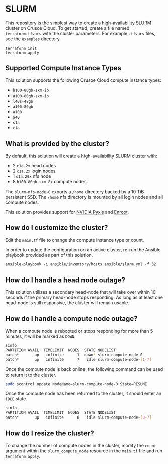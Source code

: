 # SLURM
This repository is the simplest way to create a high-availability SLURM cluster on Crusoe Cloud. To get started, create a file named `terraform.tfvars` with the cluster parameters. For example `.tfvars` files, see the `examples` directory.
```
terraform init
terraform apply
```

## Supported Compute Instance Types
This solution supports the following Crusoe Cloud compute instance types:
* `h100-80gb-sxm-ib`
* `a100-80gb-sxm-ib`
* `l40s-48gb`
* `a100-80gb`
* `a100`
* `a40`
* `s1a`
* `c1a`

## What is provided by the cluster?
By default, this solution will create a high-availability SLURM cluster with:
* 2 `c1a.2x` head nodes
* 2 `c1a.2x` login nodes
* 1 `s1a.20x` nfs node
* 8 `h100-80gb-sxm.8x` compute nodes.

The `slurm-nfs-node-0` exports a `/home` directory backed by a 10 TiB persistent SSD. The `/home` nfs directory is mounted by all login nodes and all compute nodes.

This solution provides support for [NVIDIA Pyxis](https://github.com/NVIDIA/pyxis) and [Enroot](https://github.com/nvidia/enroot).

## How do I customize the cluster?
Edit the `main.tf` file to change the compute instance type or count.

In order to update the configuration on an active cluster, re-run the Ansible playbook provided as part of this solution.
```
ansible-playbook -i ansible/inventory/hosts ansible/slurm.yml -f 32
```

## How do I handle a head node outage?
This solution utilizes a secondary head-node that will take over within 10 seconds if the primary head-node stops responding. As long as at least one head-node is still responsive, the cluster will remain usable.

## How do I handle a compute node outage?
When a compute node is rebooted or stops responding for more than 5 minutes, it will be marked as `DOWN`.

```bash
sinfo
PARTITION AVAIL  TIMELIMIT  NODES  STATE NODELIST
batch*       up   infinite      1  down* slurm-compute-node-0
batch*       up   infinite      7   idle slurm-compute-node-[1-7]
```

Once the compute node is back online, the following command can be used to return it to the cluster.
```bash
sudo scontrol update NodeName=slurm-compute-node-0 State=RESUME
```

Once the compute node has been returned to the cluster, it should enter an `IDLE` state.
```bash
sinfo
PARTITION AVAIL  TIMELIMIT  NODES  STATE NODELIST
batch*       up   infinite      8   idle slurm-compute-node-[0-7]
```

## How do I resize the cluster?
To change the number of compute nodes in the cluster, modify the `count` argument within
the `slurm_compute_node` resource in the `main.tf` file and run `terraform apply`.
